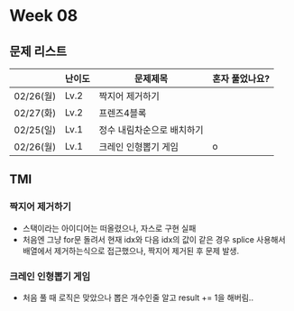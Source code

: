 # Week 08

## 문제 리스트

|                |난이도|문제제목|혼자 풀었나요?|
|----------------|------|-------|-------------|
|02/26(월)|Lv.2|짝지어 제거하기||
|02/27(화)|Lv.2|프렌즈4블록||
|02/25(일)|Lv.1|정수 내림차순으로 배치하기||
|02/26(월)|Lv.1|크레인 인형뽑기 게임|o|

## TMI
### 짝지어 제거하기
- 스택이라는 아이디어는 떠올렸으나, 자스로 구현 실패
- 처음엔 그냥 for문 돌려서 현재 idx와 다음 idx의 값이 같은 경우 splice 사용해서 배열에서 제거하는식으로 접근했으나, 짝지어 제거된 후 문제 발생.

### 크레인 인형뽑기 게임
- 처음 풀 때 로직은 맞았으나 뽑은 개수인줄 알고 result += 1을 해버림..